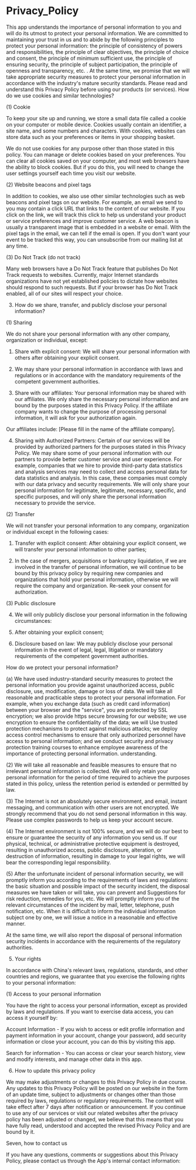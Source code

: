 # Privacy_Policy

This app understands the importance of personal information to you and will do its utmost to protect your personal information. We are committed to maintaining your trust in us and to abide by the following principles to protect your personal information: the principle of consistency of powers and responsibilities, the principle of clear objectives, the principle of choice and consent, the principle of minimum sufficient use, the principle of ensuring security, the principle of subject participation, the principle of openness and transparency, etc. . At the same time, we promise that we will take appropriate security measures to protect your personal information in accordance with the industry's mature security standards. Please read and understand this Privacy Policy before using our products (or services). How do we use cookies and similar technologies?

(1) Cookie

To keep your site up and running, we store a small data file called a cookie on your computer or mobile device. Cookies usually contain an identifier, a site name, and some numbers and characters. With cookies, websites can store data such as your preferences or items in your shopping basket.

We do not use cookies for any purpose other than those stated in this policy. You can manage or delete cookies based on your preferences. You can clear all cookies saved on your computer, and most web browsers have the ability to block cookies. But if you do this, you will need to change the user settings yourself each time you visit our website.

(2) Website beacons and pixel tags

In addition to cookies, we also use other similar technologies such as web beacons and pixel tags on our website. For example, an email we send to you may contain a click URL that links to the content of our website. If you click on the link, we will track this click to help us understand your product or service preferences and improve customer service. A web beacon is usually a transparent image that is embedded in a website or email. With the pixel tags in the email, we can tell if the email is open. If you don't want your event to be tracked this way, you can unsubscribe from our mailing list at any time.

(3) Do Not Track (do not track)

Many web browsers have a Do Not Track feature that publishes Do Not Track requests to websites. Currently, major Internet standards organizations have not yet established policies to dictate how websites should respond to such requests. But if your browser has Do Not Track enabled, all of our sites will respect your choice.

3. How do we share, transfer, and publicly disclose your personal information?

(1) Sharing

We do not share your personal information with any other company, organization or individual, except:

1. Share with explicit consent: We will share your personal information with others after obtaining your explicit consent.

2. We may share your personal information in accordance with laws and regulations or in accordance with the mandatory requirements of the competent government authorities.

3. Share with our affiliates: Your personal information may be shared with our affiliates. We only share the necessary personal information and are bound by the purposes stated in this Privacy Policy. If the affiliate company wants to change the purpose of processing personal information, it will ask for your authorization again.

Our affiliates include: [Please fill in the name of the affiliate company].

4. Sharing with Authorized Partners: Certain of our services will be provided by authorized partners for the purposes stated in this Privacy Policy. We may share some of your personal information with our partners to provide better customer service and user experience. For example, companies that we hire to provide third-party data statistics and analysis services may need to collect and access personal data for data statistics and analysis. In this case, these companies must comply with our data privacy and security requirements. We will only share your personal information for legitimate, legitimate, necessary, specific, and specific purposes, and will only share the personal information necessary to provide the service.

(2) Transfer

We will not transfer your personal information to any company, organization or individual except in the following cases:

1. Transfer with explicit consent: After obtaining your explicit consent, we will transfer your personal information to other parties;

2. In the case of mergers, acquisitions or bankruptcy liquidation, if we are involved in the transfer of personal information, we will continue to be bound by this privacy policy by requiring new companies and organizations that hold your personal information, otherwise we will require the company and organization. Re-seek your consent for authorization.

(3) Public disclosure

4. We will only publicly disclose your personal information in the following circumstances:

1. After obtaining your explicit consent;

2. Disclosure based on law: We may publicly disclose your personal information in the event of legal, legal, litigation or mandatory requirements of the competent government authorities.

How do we protect your personal information?

(a) We have used industry-standard security measures to protect the personal information you provide against unauthorized access, public disclosure, use, modification, damage or loss of data. We will take all reasonable and practicable steps to protect your personal information. For example, when you exchange data (such as credit card information) between your browser and the "service", you are protected by SSL encryption; we also provide https secure browsing for our website; we use encryption to ensure the confidentiality of the data; we will Use trusted protection mechanisms to protect against malicious attacks; we deploy access control mechanisms to ensure that only authorized personnel have access to personal information; and we conduct security and privacy protection training courses to enhance employee awareness of the importance of protecting personal information. understanding.

(2) We will take all reasonable and feasible measures to ensure that no irrelevant personal information is collected. We will only retain your personal information for the period of time required to achieve the purposes stated in this policy, unless the retention period is extended or permitted by law.

(3) The Internet is not an absolutely secure environment, and email, instant messaging, and communication with other users are not encrypted. We strongly recommend that you do not send personal information in this way. Please use complex passwords to help us keep your account secure.

(4) The Internet environment is not 100% secure, and we will do our best to ensure or guarantee the security of any information you send us. If our physical, technical, or administrative protective equipment is destroyed, resulting in unauthorized access, public disclosure, alteration, or destruction of information, resulting in damage to your legal rights, we will bear the corresponding legal responsibility.

(5) After the unfortunate incident of personal information security, we will promptly inform you according to the requirements of laws and regulations: the basic situation and possible impact of the security incident, the disposal measures we have taken or will take, you can prevent and Suggestions for risk reduction, remedies for you, etc. We will promptly inform you of the relevant circumstances of the incident by mail, letter, telephone, push notification, etc. When it is difficult to inform the individual information subject one by one, we will issue a notice in a reasonable and effective manner.

At the same time, we will also report the disposal of personal information security incidents in accordance with the requirements of the regulatory authorities.

5. Your rights

In accordance with China's relevant laws, regulations, standards, and other countries and regions, we guarantee that you exercise the following rights to your personal information:

(1) Access to your personal information

You have the right to access your personal information, except as provided by laws and regulations. If you want to exercise data access, you can access it yourself by:

Account Information - If you wish to access or edit profile information and payment information in your account, change your password, add security information or close your account, you can do this by visiting this app.

Search for information - You can access or clear your search history, view and modify interests, and manage other data in this app.

6. How to update this privacy policy

We may make adjustments or changes to this Privacy Policy in due course. Any updates to this Privacy Policy will be posted on our website in the form of an update time, subject to adjustments or changes other than those required by laws, regulations or regulatory requirements. The content will take effect after 7 days after notification or announcement. If you continue to use any of our services or visit our related websites after the privacy policy has been adjusted or changed, we believe that this means that you have fully read, understood and accepted the revised Privacy Policy and are bound by it.

Seven, how to contact us

If you have any questions, comments or suggestions about this Privacy Policy, please contact us through the App's internal contact information:

